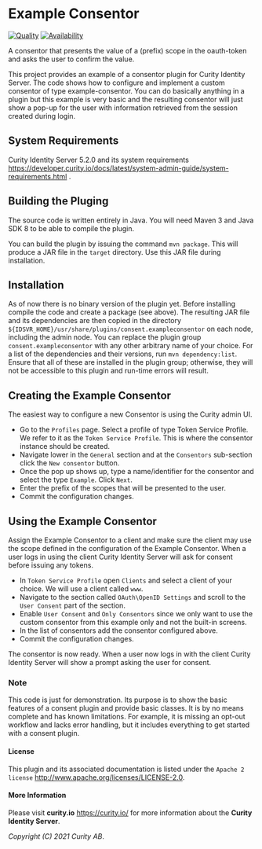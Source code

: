 # Example Consentor

[![Quality](https://img.shields.io/badge/quality-experiment-red)](https://curity.io/resources/code-examples/status/)
[![Availability](https://img.shields.io/badge/availability-source-blue)](https://curity.io/resources/code-examples/status/)

A consentor that presents the value of a (prefix) scope in the oauth-token and asks the user to confirm the value.

This project provides an example of a consentor plugin for Curity Identity Server. The code shows how to configure and implement a custom consentor of type example-consentor. You can do basically anything in a plugin but this example is very basic and the resulting consentor will just show a pop-up for the user with information retrieved from the session created during login.

## System Requirements
Curity Identity Server 5.2.0 and its system requirements <https://developer.curity.io/docs/latest/system-admin-guide/system-requirements.html> .

## Building the Pluging
The source code is written entirely in Java. You will need Maven 3 and Java SDK 8 to be able to compile the plugin. 

You can build the plugin by issuing the command ``mvn package``. This will produce a JAR file in the ``target`` directory. Use this JAR file during installation.

## Installation
As of now there is no binary version of the plugin yet. Before installing compile the code and create a package (see above). The resulting JAR file and its dependencies are then copied in the directory `${IDSVR_HOME}/usr/share/plugins/consent.exampleconsentor` on each node, including the admin node. You can replace the plugin group `consent.exampleconsentor` with any other arbitrary name of your choice.
For a list of the dependencies and their versions, run ``mvn dependency:list``. Ensure that all of these are installed in
the plugin group; otherwise, they will not be accessible to this plugin and run-time errors will result.

## Creating the Example Consentor
The easiest way to configure a new Consentor is using the Curity admin UI.

- Go to the `Profiles` page. Select a profile of type Token Service Profile. We refer to it as the `Token Service Profile`. This is where the consentor instance should be created.
- Navigate lower in the `General` section and at the `Consentors` sub-section click the `New consentor` button.
- Once the pop up shows up, type a name/identifier for the consentor and select the type `Example`. Click `Next`.
- Enter the prefix of the scopes that will be presented to the user.
- Commit the configuration changes.

## Using the Example Consentor
Assign the Example Consentor to a client and make sure the client may use the scope defined in the configuration of the Example Consentor. When a user logs in using the client Curity Identity Server will ask for consent before issuing any tokens. 

- In `Token Service Profile` open `Clients` and select a client of your choice. We will use a client called `www`.
- Navigate to the section called `OAuth\OpenID Settings` and scroll to the `User Consent` part of the section.
- Enable `User Consent` and `Only Consentors` since we only want to use the custom consentor from this example only and not the built-in screens.
- In the list of consentors add the consentor configured above.
- Commit the configuration changes.

The consentor is now ready. When a user now logs in with the client Curity Identity Server will show a prompt asking the user for consent.

### Note
This code is just for demonstration. Its purpose is to show the basic features of a consent plugin and provide basic classes. It is by no means complete and has known limitations. For example, it is missing an opt-out workflow and lacks error handling, but it includes everything to get started with a consent plugin.

#### License

This plugin and its associated documentation is listed under the `Apache 2 license` <http://www.apache.org/licenses/LICENSE-2.0>.

#### More Information

Please visit **curity.io** <https://curity.io/> for more information about the **Curity Identity Server**.

*Copyright (C) 2021 Curity AB*.
